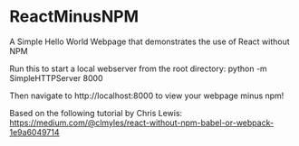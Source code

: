 # ReactMinusNPM
A Simple Hello World Webpage that demonstrates the use of React without NPM

Run this to start a local webserver from the root directory:
python -m SimpleHTTPServer 8000

Then navigate to http://localhost:8000 to view your webpage minus npm!

Based on the following tutorial by Chris Lewis:  https://medium.com/@clmyles/react-without-npm-babel-or-webpack-1e9a6049714
